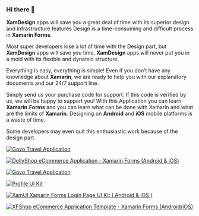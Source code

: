 ### Hi there 👋

<b>XamDesign</b> apps will save you a great deal of time with its superior design and infrastructure features Design is a time-consuming and difficult process in <b>Xamarin Forms</b>. 

Most super developers lose a lot of time with the Design part, but <b>XamDesign</b> apps will save you time. <b>XamDesign</b> apps will never put you in a mold with its flexible and dynamic structure. 

Everything is easy, everything is simple! Even if you don’t have any knowledge about <b>Xamarin</b>, we are ready to help you with our explanatory documents and our 24/7 support line. 

Simply send us your purchase code for support. If this code is verified by us, we will be happy to support you! With this Application you can learn <b>Xamarin.Forms</b> and you can learn what can be done with Xamarin and what are the limits of <b>Xamarin</b>. Designing on <b>Android</b> and <b>iOS</b> mobile platforms is a waste of time. 

Some developers may even quit this enthusiastic work because of the design part.

<a href="https://codecanyon.net/user/xamdesign"><img border="0" alt="Govo Travel Application" src="https://s3.envato.com/files/285915900/mainimg.png"></a>

<a href="https://codecanyon.net/item/dellyshop-ecommerce-application-template-xamarin-forms-androidios/25307064"><img border="0" alt="DellyShop eCommerce Application - Xamarin Forms (Android & iOS)" src="https://codecanyon.img.customer.envatousercontent.com/files/301909289/DellyPromomotion.png?auto=compress%2Cformat&q=80&fit=crop&crop=top&max-h=8000&max-w=590&s=fe7d9eb37fb6e11ad2f1ac653778c5b0.png"></a>

<a href="https://codecanyon.net/item/govo-travel-application-xamarin-forms-android-ios/26323225"><img border="0" alt="Govo Travel Application" src="https://codecanyon.img.customer.envatousercontent.com/files/302040528/Govopromo2.png?auto=compress%2Cformat&q=80&fit=crop&crop=top&max-h=8000&max-w=590&s=794c3eb0d7ec570e3a8c63da6b70b935.png"></a>

<a href="https://codecanyon.net/item/profile-page-ui-kit-xamarin-forms-android-ios-/26980717"><img border="0" alt="Profile UI Kit" src="https://codecanyon.img.customer.envatousercontent.com/files/302033861/ProfileuiKitMain.png?auto=compress%2Cformat&q=80&fit=crop&crop=top&max-h=8000&max-w=590&s=1dbace9225ae25d594469e53bd18b4e3.png"></a>

<a href="https://codecanyon.net/item/xamui-xamarin-forms-login-page-ui-kit/25462132"><img border="0" alt="XamUI Xamarin Forms Login Page UI Kit ( Android & iOS )" src="https://codecanyon.img.customer.envatousercontent.com/files/302040364/loginoromo.png?auto=compress%2Cformat&q=80&fit=crop&crop=top&max-h=8000&max-w=590&s=307c92d6c35edc25b7cd797a5bd01f29.png"></a>

<a href="https://codecanyon.net/item/xfshop-ecommerce-application-template-cross-platformandroidios/24853588"><img border="0" alt="XFShop eCommerce Application Template - Xamarin Forms (Android/iOS)" src="https://codecanyon.img.customer.envatousercontent.com/files/302040654/XFSHOPPROMO2.png?auto=compress%2Cformat&q=80&fit=crop&crop=top&max-h=8000&max-w=590&s=c1b5c91a2e812cec54f17ac0ecc2c2ff.png"></a>
